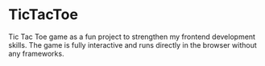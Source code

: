 # TicTacToe
Tic Tac Toe game as a fun project to strengthen my frontend development skills. The game is fully interactive and runs directly in the browser without any frameworks.

